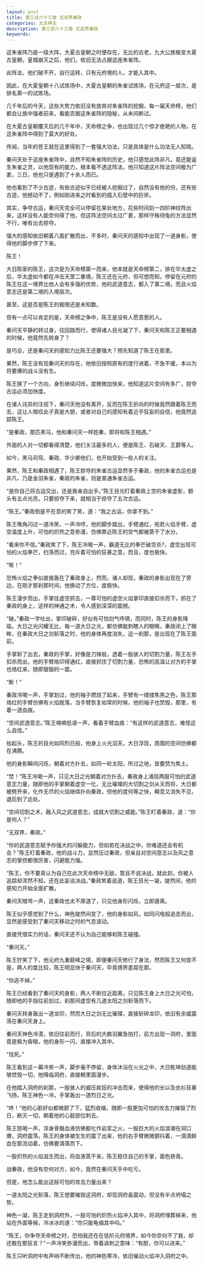 ```yaml
---
layout: post
title: 第三百六十三章 无双界秦政
categories: 太古神王
description: 第三百六十三章 无双界秦政
keywords:
---
```


这朱雀阵乃是一级大阵，大夏古皇朝之时便存在，无比的古老，九大公族叛变大夏古皇朝，皇城崩灭之后，他们，依旧无法占据这座朱雀阵。

此阵法，他们破不开，自行运转，只有元府境的人，才能入其中。

因此，在大夏皇朝十八试炼场中，大夏古皇朝的朱雀试炼场，在元府这一层次，是排名第一的试炼场。

几千年后的今天，这些大势力依旧没有放弃对朱雀阵的挖掘，每一届天命榜，他们都会让族中强者前来，看能否掘这朱雀阵的隐秘，从未间断过。

在大夏古皇朝覆灭后的几千年中，天命榜之争，也出现过几个惊才绝艳的人物，在这朱雀阵中得到了莫大的好处。

传闻，当年的苍王就在这里得到了一套强大功法，只是具体是什么功法无人知晓。

秦问天处于这座朱雀阵中，自然不知朱雀阵的历史，他只感觉此阵非凡，竟还能诞生朱雀之灵，以他现有的能力，根本看不透这阵法，他只知道这片阵法空间极为广袤，三日，他也只是遇到了十余人而已。

他也看到了不少古迹，有些古迹似乎已经被人挖掘过了，自然没有他的份，还有些古迹，他撼动不了，例如刚进来之时看到的插入石壁中的巨斧。

其实，争夺古运，秦问天完全可以停留在某处地方，花些时间刻一四阶神纹阵出来，这样没有人能奈何得了他，但这阵法空间太过广袤，那样守株待兔的方法显然不行，唯有出去掠夺。

强大的感知依旧朝着八面扩散而出，不多时，秦问天的感知中出现了一道身影，使得他的脚步停了下来。

陈王！

大日陈家的陈王，这次是为天命榜第一而来，他本就是天命榜第二，排在华太虚之后，华太虚如今都在冲击天罡二重境，陈王还在元府，但可想而知，停留在元府的陈王在这一境界比他人会有多强的优势，他的武道意志，都入了第二境，而且火焰意志还是第二境的入境层次。

甚至，这是否是陈王的极限还是未知数。

但有一点可以肯定的是，天命榜之争中，陈王是没有人愿意惹的人。

秦问天平静的转过身，往回路而行，使得诸人目光凝了下，秦问天和陈王正要相遇的时候，他竟然先转身了？

是巧合，还是秦问天的感知力比陈王还要强大？预先知道了陈王在那里。

果然，陈王没有现秦问天的存在，他依旧按照原有的度行进着，不急不缓，本以为将要爆的战斗没有生。

陈王换了一个方向，身形继续闪烁，度微微加快来，他知道这片空间有多广，掠夺古运必须加快度。

在诸人诧异的注视下，秦问天他没有离开，反而在陈王折向的时候竟然跟着陈王而去，这让人暗叹此子真是大胆，或者对自己的感知有着近乎狂妄的自信，他竟然追踪陈王。

“是秦政，那匹黑马，他和秦问天一样姓秦，即将和陈王相遇。”

外面的人对一切都看得清楚，他们关注最多的人，便是陈王、石破天、王爵等人。

如今，黑马司穹、秦政、华少卿他们，也开始受到一些人的关注。

果然，陈王和秦政相遇了，陈王掠夺的朱雀古运显然多于秦政，他的朱雀古运也是非凡，乃是金羽朱雀，秦政的朱雀，则是普通朱雀古运。

“是你自己将古运交出，还是我亲自出手。”陈王目光盯着秦政上空的朱雀虚影，额头有五点光亮，只要掠夺下来，就相当于掠夺了五次古运。

“陈王。”秦政倒是不在意的笑了笑，道：“我之古运，你拿不到。”

陈王嘴角闪过一道冷笑，一声冷哼，他的脚步踏出，手臂通红，宛若火焰手臂，虚空温度上升，可怕的炽热之意弥漫，仿佛靠近陈王的空气都被蒸干了水分。

“看来你不信。”秦政笑了下，陈王冷喝一声，霸道无比的拳芒破空杀?，虚空出现可怕的火焰拳芒，扫荡而过，充斥着可怕的狂暴之意，而且，度也极快。

“嘭！”

恐怖火焰之拳似直接轰在了秦政身上，然而，诸人却现，秦政的身影出现在了旁边，在刚才那刹那时间，他换动了方位，度极快。

陈王漫步而出，手掌往虚空抓去，一尊可怕的虚空火焰掌印直接扣杀而下，抓在了秦政的身上，这样的神通之术，令人感到深深的震撼。

“破。”秦政一字吐出，掌印破碎，好似有可怕剑气呼啸，而同时，陈王的身影降临，大日之光闪耀无比，每一道大日之光，都仿佛能刺瞎人的眼睛，秦政闭上了眼眸，在秦政大日之剑斩落之时，他的身体再度消失，这一刹那，是出现在了陈王面前。

手掌斩了出去，秦政的手掌，好像是刀锋般，透着一股骇人的切割力量，陈王左手扣杀而出，他的手臂烙印得通红，直接抓住了切割力量，恐怖的高温让对方的手掌也烙红来，随即狠狠的一震。

“断！”

秦政冷喝一声，手掌划过，他的袖子燃烧了起来，手臂有一缕缕焦黑之色，陈王那烙红的手臂仿佛有火焰脱落，当手臂恢复如常的时候，他的袖子也焚毁，那里，有着一道血痕。

“空间武道意志。”陈王喃喃低语一声，看着手臂血痕：“有这样的武道意志，难怪这么自信。”

抬起头，陈王的目光如同烈日般，他身上火光滔天，大日浮现，周围的空间仿佛都在沸腾。

他的身影瞬间闪烁，朝着对方扑去，如同一轮太阳，所过之地，皆要焚为焦土。

“焚！”陈王冷喝一声，只见大日之光朝着对方扑去，秦政身上涌现两股可怕的武道意志力量，随即他的手掌朝着虚空一化，无比璀璨的大切割之剑从天而将，大日都被劈开来，化作无尽的火焰继续扑向秦政，但他的度何等之快，瞬息又消失不见，退后到了远处。

“空间切割之术，融入风之武道意志，成就大切割之威能。”陈王盯着秦政，道：“你是何人？”

“无双界，秦政。”

“你的武道意志赋予你强大的闪躲能力，但如若在决战之中，你难道还会有机会？”陈王盯着秦政，他的战斗力，显然压过秦政，但亲自对空间意志以及风之意志的掌控都很厉害，闪避能力强。

“陈王，你不要真认为自己在此次天命榜中无敌，暂且不说决战，就此刻，你被人追踪却浑然不知，还在此妄谈决战。”秦政笑着说道，陈王目光一凝，陡然间，他的感知力开始全面扩散。

秦问天暗骂一声，这秦政也太不厚道了，只见他身形闪烁，立即遁离。

陈王似乎感觉到了什么，神色陡然间变了，他的身影如风，如同闪电般追击而出，显然是感受到了秦问天移动之时的气息波动。

直接凭借实力的话，秦问天还不认为自己能够和陈王碰撞。

“秦问天。”

陈王狞笑了下，他元府九重巅峰之境，即便秦问天修行了身法，然而陈王又何尝不是，两人的度比较，陈王明显快于秦问天，毕竟境界差距在那。

“你逃不掉。”

陈王已经看到了秦问天的身影，两人不断拉近距离，只见陈王身上大日之光可怕，随即他的手指往前划过，刹那间虚空有几道太阳之剑斩落而下。

秦问天转身轰出一道龙印，然而大日之剑无比璀璨，直接斩碎龙印，依旧有余威震荡在秦问天身上。

秦问天神色冷漠，依旧往前而行，背后的大鹏羽翼急拍打，前方出现一洞府，里面竟是极为昏暗，他的身形一闪，直接冲入其中。

“找死。”

陈王看到这一幕冷笑一声，脚步毫不停留，身体沐浴在火光之中，大日乾坤劲道能够焚毁一切，他降临洞府，直接朝里面漫步。

在他踏入洞府的刹那，一股骇人的威压疯狂的冲击而来，使得他的长以及衣衫狂暴飞扬，陈王神色一冷，手掌轰出一道烈日之光。

“咚！”他的心脏好似都微颤了下，猛烈收缩，随即一股更加可怕的攻击力摧毁了烈日，断灭一切，朝着他的心脏部位刺去。

陈王怒喝一声，浑身骨骼血液仿佛都化作岩浆之火，一股巨大的火焰浪潮在洞口爆，洞府震荡，陈王的身体被生生的震了出来，他的右手臂微微颤抖着，一滴滴鲜血在那流动着，仿佛要滴落而下。

一股炽热的火焰滋生而出，将血液蒸干来，陈王稳住自己的手掌，面色铁青。

战秦政，他没有奈何对方，如今，竟然在秦问天手中吃亏。

但是，他怎么能出这般可怕的攻击力量出来？

一道太阳之光斩落，陈王想要摧毁这洞府，却现洞府虽震动，但没有半点坍塌之势。

神色一凝，陈王走到洞府外，一股可怕的炽热火焰冲入其中，将洞府埋葬掉来，他站在外面等候，冷冰冰的道：“你只能龟缩其中吗。”

“陈王，你争夺天命榜之时，恐怕我还在在低阶元府境界，如今你奈何不了我，却还敢在那狂言？”一声冷笑弥漫而出，带着讽刺之意味：“有胆，你可以进来。”

陈王只听洞府中有声响不断传出，他的神色寒冷，依旧催动火焰冲入洞府之中。
